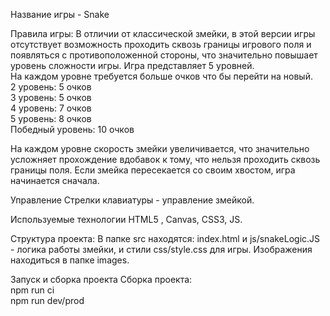 Название игры - Snake

Правила игры: 
В отличии от классической змейки, в этой версии игры отсутствует возможность проходить сквозь границы игрового поля и появляться с противоположенной стороны, что значительно повышает уровень сложности игры. 
Игра представляет 5 уровней.\
На каждом уровне требуется больше очков что бы перейти на новый.\
2 уровень: 5 очков\
3 уровень: 5 очков\
4 уровень: 7 очков\
5 уровень: 8 очков\
Победный уровень: 10 очков

На каждом уровне скорость змейки увеличивается, что значительно усложняет прохождение вдобавок к тому, что нельзя проходить сквозь границы поля.
Если змейка пересекается со своим хвостом, игра начинается сначала.

Управление Стрелки клавиатуры - управление змейкой.

Используемые технологии HTML5 , Canvas, CSS3, JS.

Структура проекта:
В папке src находятся: index.html и js/snakeLogic.JS - логика работы змейки, и стили css/style.css для игры. 
Изображения находиться в папке images.

Запуск и сборка проекта Сборка проекта:\
npm run ci \
npm run dev/prod
